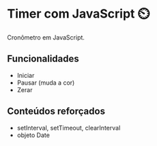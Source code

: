 # Timer com JavaScript ⏲️
Cronômetro em JavaScript.

## Funcionalidades
- Iniciar 
- Pausar (muda a cor)
- Zerar 

## Conteúdos reforçados
- setInterval, setTimeout, clearInterval
- objeto Date 
